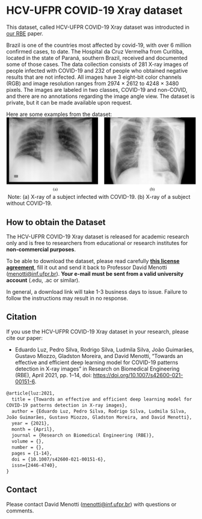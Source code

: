 # HCV-UFPR COVID-19 Xray dataset

This dataset, called HCV-UFPR COVID-19 Xray dataset was introducted in [our RBE](https://doi.org/10.1007/s42600-021-00151-6) paper.

Brazil is one of the countries most affected by covid-19, with over 6 million confirmed cases, to date.
The Hospital da Cruz Vermelha from Curitiba, located in the state of Paraná, southern Brazil, received and documented some of those cases.
The data collection consists of 281 X-ray images of people infected with COVID-19 and 232 of people who obtained negative results that are not infected.
All images have 3 eight-bit color channels (RGB) and image resolution ranges from 2974 × 2612 to 4248 × 3480 pixels. 
The images are labeled in two classes, COVID-19 and non-COVID, and there are no annotations regarding the image angle view. 
The dataset is private, but it can be made available upon request.

Here are some examples from the dataset:  
<img src="./media/samples.png"/> Note: (a) X-ray of a
subject infected with COVID-19.
(b) X-ray of a subject without
COVID-19.
<br>

## How to obtain the Dataset

The HCV-UFPR COVID-19 Xray dataset is released for academic research only and is free to researchers from educational or research institutes for **non-commercial purposes**. 

To be able to download the dataset, please read carefully [**this license agreement**](./pdfs/https://github.com/menottid/HCV-UFPR%20COVID-19%20Xray%20License%20Agreement.pdf), fill it out and send it back to Professor David Menotti ([menotti@inf.ufpr.br](mailto:menotti@inf.ufpr.br)). **Your e-mail must be sent from a valid university account** (.edu, .ac or similar).

In general, a download link will take 1-3 business days to issue. Failure to follow the instructions may result in no response.

## Citation

If you use the HCV-UFPR COVID-19 Xray dataset in your research, please cite our paper:

* Eduardo Luz, Pedro Silva, Rodrigo Silva, Ludmila Silva, João Guimarães, Gustavo Miozzo, Gladston Moreira, and David Menotti, “Towards an effective and efficient deep learning model for COVID-19 patterns detection in X-ray images” in Research on Biomedical Engineering (RBE), April 2021, pp. 1–14, doi: https://doi.org/10.1007/s42600-021-00151-6.

```
@article{luz:2021,
  title = {Towards an effective and efficient deep learning model for COVID-19 patterns detection in X-ray images},
  author = {Eduardo Luz, Pedro Silva, Rodrigo Silva, Ludmila Silva, João Guimarães, Gustavo Miozzo, Gladston Moreira, and David Menotti},
  year = {2021},
  month = {April},
  journal = {Research on Biomedical Engineering (RBE)},
  volume = {},
  number = {},
  pages = {1-14},
  doi = {10.1007/s42600-021-00151-6},
  issn={2446-4740},
}
```

## Contact

Please contact David Menotti ([menotti@inf.ufpr.br](mailto:menotti@inf.ufpr.br)) with questions or comments.
